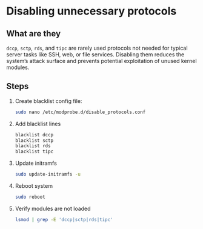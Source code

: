 # Disabling unnecessary protocols 

## What are they
`dccp`, `sctp`, `rds`, and `tipc` are rarely used protocols not needed for typical server tasks like SSH, web, or file services. Disabling them reduces the system’s attack surface and prevents potential exploitation of unused kernel modules.

## Steps 

1. Create blacklist config file: 

    ```bash 
    sudo nano /etc/modprobe.d/disable_protocols.conf
    ```

2. Add blacklist lines 

    ```bash 
    blacklist dccp
    blacklist sctp
    blacklist rds
    blacklist tipc
    ```

3. Update initramfs

    ```bash 
    sudo update-initramfs -u
    ```

4. Reboot system 

    ```bash 
    sudo reboot 
    ```

5. Verify modules are not loaded 

    ```bash 
    lsmod | grep -E 'dccp|sctp|rds|tipc'
    ``` 

